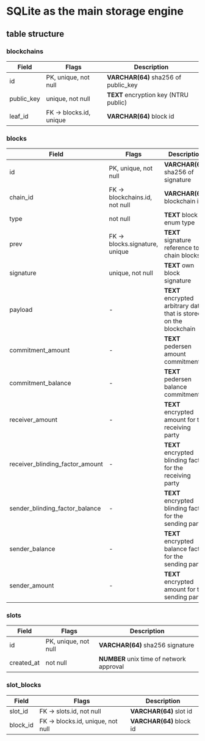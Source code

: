 # SQLite as the main storage engine

## table structure

### blockchains

| Field | Flags | Description |
| --- | --- | --- |
| id | PK, unique, not null | **VARCHAR(64)** sha256 of public_key  |
| public_key | unique, not null | **TEXT** encryption key (NTRU public) |
| leaf_id | FK -> blocks.id, unique | **VARCHAR(64)** block id |

### blocks

| Field | Flags | Description |
| --- | --- | --- |
| id | PK, unique, not null | **VARCHAR(64)** sha256 of signature  |
| chain_id | FK -> blockchains.id, not null | **VARCHAR(64)** blockchain id |
| type | not null | **TEXT** block enum type |
| prev | FK -> blocks.signature, unique | **TEXT** signature reference to chain blocks |
| signature | unique, not null | **TEXT** own block signature |
| payload | - | **TEXT** encrypted arbitrary data that is stored on the blockchain |
| commitment_amount | - | **TEXT** pedersen amount commitment |
| commitment_balance | - | **TEXT** pedersen balance commitment |
| receiver_amount | - | **TEXT** encrypted amount for the receiving party |
| receiver_blinding_factor_amount | - | **TEXT** encrypted blinding factor for the receiving party |
| sender_blinding_factor_balance | - | **TEXT** encrypted blinding factor for the sending party |
| sender_balance | - | **TEXT** encrypted balance factor for the sending party |
| sender_amount | - | **TEXT** encrypted amount for the sending party |

### slots

| Field | Flags | Description |
| --- | --- | --- |
| id | PK, unique, not null | **VARCHAR(64)** sha256 signature |
| created_at | not null | **NUMBER** unix time of network approval |

### slot_blocks

| Field | Flags | Description |
| --- | --- | --- |
| slot_id | FK -> slots.id, not null | **VARCHAR(64)** slot id |
| block_id | FK -> blocks.id, unique, not null | **VARCHAR(64)** block id |
